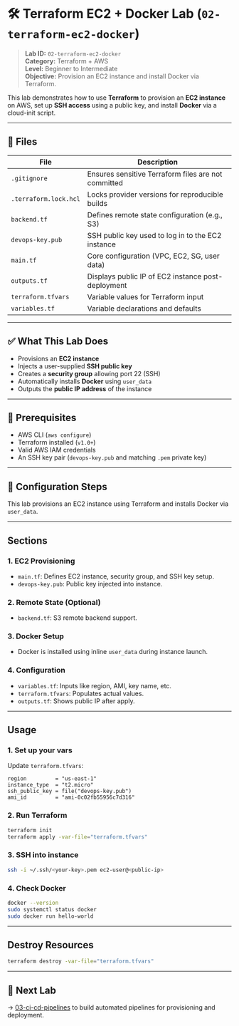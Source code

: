 # 🛠️ Terraform EC2 + Docker Lab (`02-terraform-ec2-docker`)

> **Lab ID:** `02-terraform-ec2-docker`  
> **Category:** Terraform + AWS  
> **Level:** Beginner to Intermediate  
> **Objective:** Provision an EC2 instance and install Docker via Terraform.

This lab demonstrates how to use **Terraform** to provision an **EC2 instance** on AWS, set up **SSH access** using a public key, and install **Docker** via a cloud-init script.

---

## 📁 Files

| File | Description |
|------|-------------|
| `.gitignore` | Ensures sensitive Terraform files are not committed |
| `.terraform.lock.hcl` | Locks provider versions for reproducible builds |
| `backend.tf` | Defines remote state configuration (e.g., S3) |
| `devops-key.pub` | SSH public key used to log in to the EC2 instance |
| `main.tf` | Core configuration (VPC, EC2, SG, user data) |
| `outputs.tf` | Displays public IP of EC2 instance post-deployment |
| `terraform.tfvars` | Variable values for Terraform input |
| `variables.tf` | Variable declarations and defaults |

---

## ✅ What This Lab Does

- Provisions an **EC2 instance**
- Injects a user-supplied **SSH public key**
- Creates a **security group** allowing port 22 (SSH)
- Automatically installs **Docker** using `user_data`
- Outputs the **public IP address** of the instance

---

## 🧰 Prerequisites

- AWS CLI (`aws configure`)
- Terraform installed (`v1.0+`)
- Valid AWS IAM credentials
- An SSH key pair (`devops-key.pub` and matching `.pem` private key)

---

## 🔧 Configuration Steps

This lab provisions an EC2 instance using Terraform and installs Docker via `user_data`.

---

## Sections

### 1. EC2 Provisioning
- `main.tf`: Defines EC2 instance, security group, and SSH key setup.
- `devops-key.pub`: Public key injected into instance.

### 2. Remote State (Optional)
- `backend.tf`: S3 remote backend support.

### 3. Docker Setup
- Docker is installed using inline `user_data` during instance launch.

### 4. Configuration
- `variables.tf`: Inputs like region, AMI, key name, etc.
- `terraform.tfvars`: Populates actual values.
- `outputs.tf`: Shows public IP after apply.

---

## Usage

### 1. Set up your vars

Update `terraform.tfvars`:

```hcl
region         = "us-east-1"
instance_type  = "t2.micro"
ssh_public_key = file("devops-key.pub")
ami_id         = "ami-0c02fb55956c7d316"
```

### 2. Run Terraform

```bash
terraform init
terraform apply -var-file="terraform.tfvars"
```

### 3. SSH into instance

```bash
ssh -i ~/.ssh/<your-key>.pem ec2-user@<public-ip>
```

### 4. Check Docker

```bash
docker --version
sudo systemctl status docker
sudo docker run hello-world
```

---

## Destroy Resources

```bash
terraform destroy -var-file="terraform.tfvars"
```

---

## 🔗 Next Lab

→ [03-ci-cd-pipelines](../03-ci-cd-pipelines) to build automated pipelines for provisioning and deployment.
